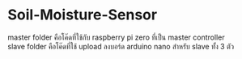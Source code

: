 # Soil-Moisture-Sensor

master folder คือโค๊ดที่ใช้กับ raspberry pi zero ที่เป็น master controller</br>
slave folder คือโค๊ดที่ใช้ upload ลงบอร์ด arduino nano สำหรับ slave ทั้ง 3 ตัว
